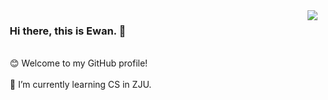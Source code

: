 <img align='right' src="https://github-readme-stats.vercel.app/api?username=Ewan-K&hide_border=true&show_icons=true&theme=dracula">

### &nbsp;&nbsp;&nbsp;Hi there, this is Ewan. 👋
</br>
&nbsp;&nbsp;
😊 Welcome to my GitHub profile!
</br></br>
&nbsp;&nbsp;
🌱 I’m currently learning CS in ZJU.

